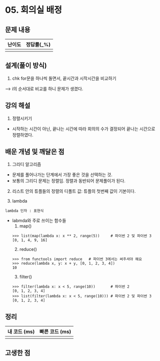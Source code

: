 # 05. 회의실 배정

## 문제 내용


| 난이도 | 정답률(\_%) |
| :----: | :---------: |
|        |             |

## 설계(풀이 방식)
1. chk
for문을 하나씩 돌면서, 끝시간과 시작시간을 비교하기

--> i의 순서대로 비교를 하니 문제가 생겼다.

## 강의 해설
1. 정렬시키기
- 시작하는 시간이 아닌, 끝나는 시간에 따라 회의의 수가 결정되어 끝나는 시간으로 정렬하였다.


## 배운 개념 및 깨달은 점
1. 그리디 알고리즘
- 문제를 풀어나가는 단계에서 가장 좋은 것을 선택하는 것.
- 보통의 그리디 문제는 정렬임. 정렬과 동반되어 문제풀이가 된다.

2. 리스트 안의 튜플들의 정렬의 디폴트 값: 튜플의 첫번째 값이 기본이다.

3. lambda
```
lambda 인자 : 표현식
```
- labmda와 주로 쓰이는 함수들
    1. map()
    ```
    >>> list(map(lambda x: x ** 2, range(5))     # 파이썬 2 및 파이썬 3 [0, 1, 4, 9, 16]
    ```
    2. reduce()
    ```
    >>> from functools import reduce   # 파이썬 3에서는 써주셔야 해요  
    >>> reduce(lambda x, y: x + y, [0, 1, 2, 3, 4])
    10
    ```
    3. filter()
    ```
    >>> filter(lambda x: x < 5, range(10))       # 파이썬 2
    [0, 1, 2, 3, 4]  
    >>> list(filter(lambda x: x < 5, range(10))) # 파이썬 2 및 파이썬 3
    [0, 1, 2, 3, 4]
    ```


## 정리

| 내 코드 (ms) | 빠른 코드 (ms) |
| :----------: | :------------: |
|              |                |

## 고생한 점